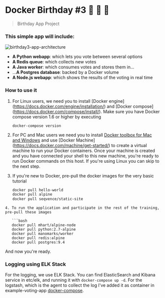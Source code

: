 # Docker Birthday #3 :tada: :birthday: :tada:

> Birthday App Project

### This simple app will include:

![birthday3-app-architecture](./tutorial-images/bd3-architecture.png)

- **A Python webapp**: which lets you vote between several options
- **A Redis queue**: which collects new votes
- **A Java worker**: which consumes votes and stores them in…
- …**A Postgres database**: backed by a Docker volume
- **A Node.js webapp**: which shows the results of the voting in real time

### How to use it

1. For Linux users, we need you to install [Docker engine] (https://docs.docker.com/engine/installation/) and [Docker compose] (https://docs.docker.com/compose/install/). Make sure you have Docker compose version 1.6 or higher by executing 

   ```docker-compose version```

2. For PC and Mac users we need you to install [Docker toolbox for Mac and Windows](https://www.docker.com/products/docker-toolbox) and use [Docker Machine] (https://docs.docker.com/machine/get-started/) to create a virtual machine to run your Docker containers. Once your machine is created and you have connected your shell to this new machine, you're ready to run Docker commands on this host.  If you're using Linux you can skip to the next step.

3. If you're new to Docker, pre-pull the docker images for the very basic tutorial

   ```bash
   docker pull hello-world
   docker pull alpine
   docker pull seqvence/static-site
```
4. To run the application and participate in the rest of the training, pre-pull these images

   ```bash
   docker pull mhart/alpine-node
   docker pull python:2.7-alpine
   docker pull manomarks/worker
   docker pull redis:alpine
   docker pull postgres:9.4
   ```
And now you're ready.

### Logging using ELK Stack
For the logging, we use ELK Stack. You can find ElasticSearch and Kibana service in etc/elk, and running it
with `docker-compose up -d`. For the logstash, which is the agent to collect the log I've added it as container in example-voting-app [docker-compose](https://github.com/HieronyM/docker-birthday-3/blob/master/example-voting-app/docker-compose.yml).
